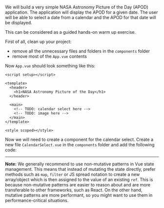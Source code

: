 We will build a very simple NASA Astronomy Picture of the Day (APOD) application. The application will display the APOD for a given date. The user will be able to select a date from a calendar and the APOD for that date will be displayed.

This can be considered as a guided hands-on warm up exercise.

First of all, clean up your project:

- remove all the unnecessary files and folders in the `components` folder
- remove most of the `App.vue` contents

Now `App.vue` should look something like this:

```vue
<script setup></script>

<template>
  <header>
    <h1>NASA Astronomy Picture of the Day</h1>
  </header>

  <main>
    <!-- TODO: calendar select here -->
    <!-- TODO: image here -->
  </main>
</template>

<style scoped></style>
```

Now we will need to create a component for the calendar select. Create a new file `CalendarSelect.vue` in the `components` folder and add the following code:

---

**Note:** We generally recommend to use non-mutative patterns in Vue state management. This means that instead of mutating the state directly, prefer methods such as `map`, `filter` or JS spread notation to create a new array/object which is then assigned to the value of an existing `ref`. This is because non-mutative patterns are easier to reason about and are more transferable to other frameworks, such as React. On the other hand, mutative patterns are more performant, so you might want to use them in performance-critical situations.
